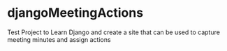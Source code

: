 # djangoMeetingActions
Test Project to Learn Django and create a site that can be used to capture meeting minutes and assign actions
